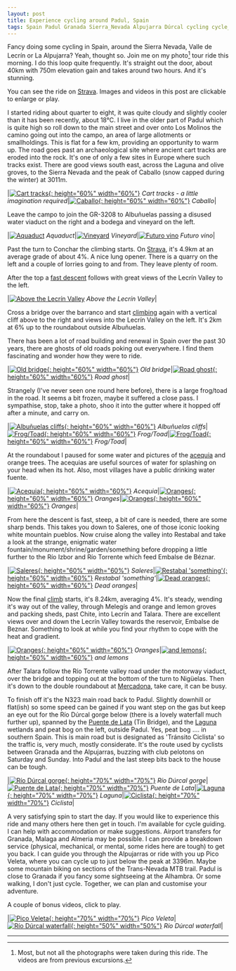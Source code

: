 ```yaml
---
layout: post
title: Experience cycling around Padul, Spain
tags: Spain Padul Granada Sierra_Nevada Alpujarra Dúrcal cycling cycle_guide cycling_holiday strava
---
```


Fancy doing some cycling in Spain, around the Sierra Nevada, Valle de
Lecrín or La Alpujarra? Yeah, thought so. Join me on my photo[^1]
tour ride this morning. I do this loop quite frequently. It's straight
out the door, about 40km with 750m elevation gain and takes around two
hours. And it's stunning.

[^1]:Most, but not all the photographs were taken during this ride. The videos are from previous excursions.

You can see the ride on
[Strava](https://www.strava.com/activities/2503122223). Images and
videos in this post are clickable to enlarge or play.

<!--more-->

I started riding about quarter to eight, it was quite cloudy and
slightly cooler than it has been recently, about 18°C. I live in the
older part of Padul which is quite high so roll down to the main
street and over onto Los Molinos the camino going out into the campo,
an area of large allotments or smallholdings. This is flat
for a few km, providing an opportunity to warm up. The road goes past an
archaeological site where ancient cart tracks are eroded into the rock.
It's one of only a few sites in Europe where such tracks exist. There
are good views south east, across the Laguna and olive groves, to the
Sierra Nevada and the peak of Caballo (snow capped during the winter) at
3011m.


|[![Cart tracks](/public/images/cart_track.jpg "Cart tracks - a little imagination required"){: height="60%" width="60%"}](/public/images/cart_track.jpg) *Cart tracks - a little imagination required*|[![Caballo](/public/images/caballo.jpg "Caballo"){: height="60%" width="60%"}](/public/images/caballo.jpg) *Caballo*|

Leave the campo to join the GR-3208 to Albuñuelas passing
a disused water viaduct on the right and a bodega and vineyard
on the left.

|[![Aquaduct](/public/images/aquaduct.jpg "Aquaduct")](/public/images/aquaduct.jpg) *Aquaduct*|[![Vineyard](/public/images/vineyard.jpg "Vineyard")](/public/images/vineyard.jpg) *Vineyard*|[![Futuro vino](/public/images/grapes.jpg "Futuro vino")](/public/images/grapes.jpg) *Futuro vino*|

Past the turn to Conchar the climbing starts. On
[Strava](https://www.strava.com/segments/11838665), it's 4.9km at an
average grade of about 4%. A nice lung opener. There is a quarry on the
left and a couple of lorries going to and from. They leave plenty of
room.

After the top a [fast descent](https://www.strava.com/segments/12537902)
follows with great views of the Lecrín Valley to the left.

|[![Above the Lecrín Valley](/public/images/lecrin_panorama.jpg "Above the Lecrín Valley")](/public/images/lecrin_panorama.jpg) *Above the Lecrín Valley*|

Cross a bridge over the barranco and start
[climbing](https://www.strava.com/segments/1223569) again with a
vertical cliff above to the right and views into the Lecrín Valley on
the left. It's 2km at 6% up to the roundabout outside Albuñuelas.

There has been a lot of road building and renewal in Spain over the past
30 years, there are ghosts of old roads poking out everywhere. I find
them fascinating and wonder how they were to ride.

|[![Old bridge](/public/images/old_bridge.jpg "Old bridge"){: height="60%" width="60%"}](/public/images/old_bridge.jpg) *Old bridge*|[![Road ghost](/public/images/old_road.jpg "Road ghost"){: height="60%" width="60%"}](/public/images/old_road.jpg) *Road ghost*|

Strangely (I've never seen one round here before), there is a
large frog/toad in the road. It seems a bit frozen, maybe it suffered a
close pass. I sympathise, stop, take a photo, shoo it into the gutter
where it hopped off after a minute, and carry on.

|[![Albuñuelas cliffs](/public/images/cliffs_albunuelas.jpg "Albuñuelas cliffs"){: height="60%" width="60%"}](/public/images/cliffs_albunuelas.jpg) *Albuñuelas cliffs*|[![Frog/Toad](/public/images/frog2.jpg "Frog/Toad"){: height="60%" width="60%"}](/public/images/frog2.jpg) *Frog/Toad*|[![Frog/Toad](/public/images/frog.jpg "Frog/Toad"){: height="60%" width="60%"}](/public/images/frog.jpg) *Frog/Toad*|

At the roundabout I paused for some water and pictures of the
[acequia](https://en.wikipedia.org/wiki/Acequia) and orange trees. The
acequias are useful sources of water for splashing on your head when its
hot. Also, most villages have a public drinking water fuente.

|[![Acequia](/public/images/acequia.jpg "Acequia"){: height="60%" width="60%"}](/public/images/acequia.jpg) *Acequia*|[![Oranges](/public/images/orange_tree1.jpg "Oranges"){: height="60%" width="60%"}](/public/images/orange_tree1.jpg) *Oranges*|[![Oranges](/public/images/orange_tree2.jpg "Oranges"){: height="60%" width="60%"}](/public/images/orange_tree2.jpg) *Oranges*|

From here the descent is fast, steep, a bit of care is needed, there
are some sharp bends. This takes you down to Saleres, one of those
iconic looking white mountain pueblos. Now cruise along the valley
into Restabal and take a look at the strange, enigmatic water
fountain/monument/shrine/garden/something before dropping a little
further to the Río Izbor and Río Torrente which feed Embalse de Béznar.

|[![Saleres](/public/images/saleres.jpg "Saleres"){: height="60%" width="60%"}](/public/images/saleres.jpg) *Saleres*|[![Restabal 'something'](/public/images/restabal_fountain.jpg "Restabal 'something'"){: height="60%" width="60%"}](/public/images/restabal_fountain.jpg) *Restabal 'something'*|[![Dead oranges](/public/images/dead_oranges.jpg "Dead oranges"){: height="60%" width="60%"}](/public/images/dead_oranges.jpg) *Dead oranges*|

Now the final [climb](https://www.strava.com/segments/7316506) starts,
it's 8.24km, averaging 4%. It's steady, wending it's way out of the
valley, through Melegís and orange and lemon groves and packing sheds,
past Chite, into Lecrín and Talara. There are excellent views over
and down the Lecrín Valley towards the reservoir, Embalse de Beznar.
Something to look at while you find your rhythm to cope with the heat
and gradient.

|[![Oranges](/public/images/orange_box.jpg "Oranges"){: height="60%" width="60%"}](/public/images/orange_box.jpg) *Oranges*|[![and lemons](/public/images/lemon_box.jpg "and lemons"){: height="60%" width="60%"}](/public/images/lemon_box.jpg) *and lemons*

After Talara follow the Río Torrente valley road under the
motorway viaduct, over the bridge and topping out at the bottom of
the turn to Nigüelas. Then it's down to the double roundabout at
[Mercadona](https://en.wikipedia.org/wiki/Mercadona), take care, it can
be busy.

To finish off it's the N323 main road back to Padul. Slightly downhill
or flat(ish) so some speed can be gained if you want step on the
gas but keep an eye out for the Río Dúrcal gorge below (there
is a lovely waterfall much further up), spanned by the [Puente de
Lata](https://es.wikipedia.org/wiki/Puente_de_Lata) (Tin Bridge), and
the [Laguna](https://es.wikipedia.org/wiki/Laguna_de_El_Padul) wetlands
and peat bog on the left, outside Padul. Yes, peat bog .... in southern
Spain. This is main road but is designated as 'Tránsito Ciclista' so
the traffic is, very much, mostly considerate. It's the route used by
cyclists between Granada and the Alpujarras, buzzing with club pelotons
on Saturday and Sunday. Into Padul and the last steep bits back to the
house can be tough.

|[![Río Dúrcal gorge](/public/images/durcal_gorge.jpg "Río Dúrcal gorge"){: height="70%" width="70%"}](/public/images/durcal_gorge.jpg) *Río Dúrcal gorge*|[![Puente de Lata](/public/images/tin_bridge.jpg "Puente de Lata"){: height="70%" width="70%"}](/public/images/tin_bridge.jpg) *Puente de Lata*|[![Laguna](/public/images/laguna.jpg "Laguna"){: height="70%" width="70%"}](/public/images/laguna.jpg) *Laguna*|[![Ciclista](/public/images/tránsito_ciclista.jpg "Ciclista"){: height="70%" width="70%"}](/public/images/tránsito_ciclista.jpg) *Ciclista*|

A very satisfying spin to start the day. If you would like to experience
this ride and many others here then get in touch. I'm available for
cycle guiding. I can help with accommodation or make suggestions.
Airport transfers for Granada, Malaga and Almeria may be possible. I
can provide a breakdown service (physical, mechanical, or mental, some
rides here are tough) to get you back. I can guide you through the
Alpujarras or ride with you up Pico Veleta, where you can cycle up to
just below the peak at 3396m. Maybe some mountain biking on sections
of the Trans-Nevada MTB trail. Padul is close to Granada if you fancy
some sightseeing at the Alhambra. Or some walking, I don't just cycle.
Together, we can plan and customise your adventure.

A couple of bonus videos, click to play.

|[![Pico Veleta](/public/images/pv_snap.png "Pico Veleta"){: height="70%" width="70%"}](/public/images/pico_veleta.mp4) *Pico Veleta*|[![Río Dúrcal waterfall](/public/images/rd_wf_snap.png "Río Dúrcal waterfall"){: height="50%" width="50%"}](/public/images/rio_durcal_waterfall.mp4) *Río Dúrcal waterfall*|

----


